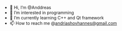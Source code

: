- 👋 Hi, I’m @Anddreas
- 👀 I’m interested in programming 
- 🌱 I’m currently learning C++ and Qt framework
- 📫 How to reach me @andriashovhannes@gmail.com

<!---
Anddreas/Anddreas is a ✨ special ✨ repository because its `README.md` (this file) appears on your GitHub profile.
You can click the Preview link to take a look at your changes.
--->
